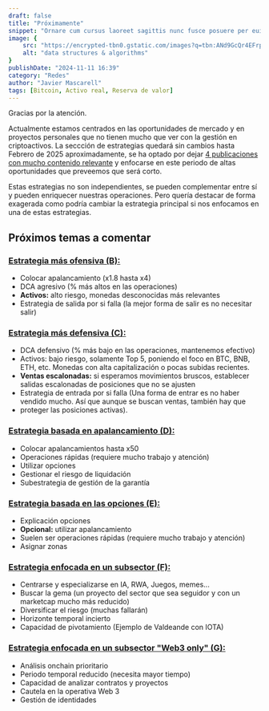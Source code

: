 ```yaml
---
draft: false
title: "Próximamente"
snippet: "Ornare cum cursus laoreet sagittis nunc fusce posuere per euismod dis vehicula a, semper fames lacus maecenas dictumst pulvinar neque enim non potenti. Torquent hac sociosqu eleifend potenti."
image: {
    src: "https://encrypted-tbn0.gstatic.com/images?q=tbn:ANd9GcQr4EFrpckWIxXYlTgI-7HtH9g_7R9E960FSQ&s",
    alt: "data structures & algorithms"
}
publishDate: "2024-11-11 16:39"
category: "Redes"
author: "Javier Mascarell"
tags: [Bitcoin, Activo real, Reserva de valor]
---
```


<div
 class="mx-auto prose prose-lg mt-6 max-w-3xl prose-h3:underline prose-p:text-justify">

Gracias por la atención.

Actualmente estamos centrados en las oportunidades de mercado y en proyectos personales que no tienen mucho que 
ver con la gestión en criptoactivos. La seccción de estrategias quedará sin cambios hasta Febrero de 2025 aproximadamente, se ha
optado por dejar <a href="/estrategias" class="text-blue-500 underline">4 publicaciones con mucho contenido relevante</a> y enfocarse en este periodo de altas oportunidades que preveemos que será corto.

Estas estrategias no son independientes, se pueden complementar entre sí y pueden enriquecer nuestras operaciones. Pero quería destacar 
de forma exagerada como podría cambiar la estrategia principal si nos enfocamos en una de estas estrategias.

## Próximos temas a comentar

### **<u>Estrategia más ofensiva (B):</u>**
- Colocar apalancamiento (x1.8 hasta x4)
- DCA agresivo (% más altos en las operaciones)
- **Activos:** alto riesgo, monedas desconocidas más relevantes
- Estrategia de salida por si falla (la mejor forma de salir es no necesitar salir)

### **<u>Estrategia más defensiva (C):</u>**
- DCA defensivo (% más bajo en las operaciones, mantenemos efectivo)
- Activos: bajo riesgo, solamente Top 5, poniendo el foco en BTC, BNB, ETH, etc. Monedas con alta capitalización o pocas subidas recientes.
- **Ventas escalonadas:** si esperamos movimientos bruscos, establecer salidas escalonadas de posiciones que no se ajusten
- Estrategia de entrada por si falla (Una forma de entrar es no haber vendido mucho. Así que aunque se buscan ventas, también hay que 
- proteger las posiciones activas).
 
### **<u>Estrategia basada en apalancamiento (D):</u>**
- Colocar apalancamientos hasta x50
- Operaciones rápidas (requiere mucho trabajo y atención)
- Utilizar opciones
- Gestionar el riesgo de liquidación
- Subestrategia de gestión de la garantía

### **<u>Estrategia basada en las opciones (E):</u>**
- Explicación opciones
- **Opcional:** utilizar apalancamiento
- Suelen ser operaciones rápidas (requiere mucho trabajo y atención)
- Asignar zonas

### **<u>Estrategia enfocada en un subsector (F):</u>**
- Centrarse y especializarse en IA, RWA, Juegos, memes...
- Buscar la gema (un proyecto del sector que sea seguidor y con un marketcap mucho más reducido)
- Diversificar el riesgo (muchas fallarán)
- Horizonte temporal incierto
- Capacidad de pivotamiento (Ejemplo de Valdeande con IOTA)

### **<u>Estrategia enfocada en un subsector "Web3 only" (G):</u>**
- Análisis onchain prioritario
- Periodo temporal reducido (necesita mayor tiempo)
- Capacidad de analizar contratos y proyectos
- Cautela en la operativa Web 3
- Gestión de identidades


</div>